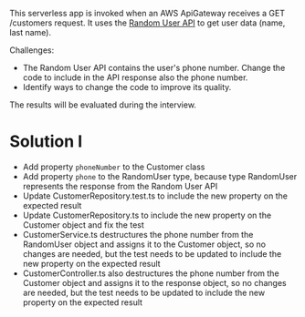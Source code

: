 This serverless app is invoked when an AWS ApiGateway receives a GET /customers request. It uses the [Random User API](https://randomuser.me) to get user data (name, last name).

Challenges:

- The Random User API contains the user's phone number. Change the code to include in the API response also the phone number.
- Identify ways to change the code to improve its quality.

The results will be evaluated during the interview.

# Solution I

- Add property `phoneNumber` to the Customer class
- Add property `phone` to the RandomUser type, because type RandomUser represents the response from the Random User API
- Update CustomerRepository.test.ts to include the new property on the expected result
- Update CustomerRepository.ts to include the new property on the Customer object and fix the test
- CustomerService.ts destructures the phone number from the RandomUser object and assigns it to the Customer object, so no changes are needed, but the test needs to be updated to include the new property on the expected result
- CustomerController.ts also destructures the phone number from the Customer object and assigns it to the response object, so no changes are needed, but the test needs to be updated to include the new property on the expected result
